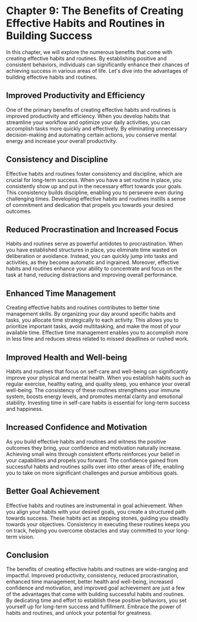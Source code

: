 Chapter 9: The Benefits of Creating Effective Habits and Routines in Building Success
=====================================================================================

In this chapter, we will explore the numerous benefits that come with creating effective habits and routines. By establishing positive and consistent behaviors, individuals can significantly enhance their chances of achieving success in various areas of life. Let's dive into the advantages of building effective habits and routines.

Improved Productivity and Efficiency
------------------------------------

One of the primary benefits of creating effective habits and routines is improved productivity and efficiency. When you develop habits that streamline your workflow and optimize your daily activities, you can accomplish tasks more quickly and effectively. By eliminating unnecessary decision-making and automating certain actions, you conserve mental energy and increase your overall productivity.

Consistency and Discipline
--------------------------

Effective habits and routines foster consistency and discipline, which are crucial for long-term success. When you have a set routine in place, you consistently show up and put in the necessary effort towards your goals. This consistency builds discipline, enabling you to persevere even during challenging times. Developing effective habits and routines instills a sense of commitment and dedication that propels you towards your desired outcomes.

Reduced Procrastination and Increased Focus
-------------------------------------------

Habits and routines serve as powerful antidotes to procrastination. When you have established structures in place, you eliminate time wasted on deliberation or avoidance. Instead, you can quickly jump into tasks and activities, as they become automatic and ingrained. Moreover, effective habits and routines enhance your ability to concentrate and focus on the task at hand, reducing distractions and improving overall performance.

Enhanced Time Management
------------------------

Creating effective habits and routines contributes to better time management skills. By organizing your day around specific habits and tasks, you allocate time strategically to each activity. This allows you to prioritize important tasks, avoid multitasking, and make the most of your available time. Effective time management enables you to accomplish more in less time and reduces stress related to missed deadlines or rushed work.

Improved Health and Well-being
------------------------------

Habits and routines that focus on self-care and well-being can significantly improve your physical and mental health. When you establish habits such as regular exercise, healthy eating, and quality sleep, you enhance your overall well-being. The consistency of these routines strengthens your immune system, boosts energy levels, and promotes mental clarity and emotional stability. Investing time in self-care habits is essential for long-term success and happiness.

Increased Confidence and Motivation
-----------------------------------

As you build effective habits and routines and witness the positive outcomes they bring, your confidence and motivation naturally increase. Achieving small wins through consistent efforts reinforces your belief in your capabilities and propels you forward. The confidence gained from successful habits and routines spills over into other areas of life, enabling you to take on more significant challenges and pursue ambitious goals.

Better Goal Achievement
-----------------------

Effective habits and routines are instrumental in goal achievement. When you align your habits with your desired goals, you create a structured path towards success. These habits act as stepping stones, guiding you steadily towards your objectives. Consistency in executing these routines keeps you on track, helping you overcome obstacles and stay committed to your long-term vision.

Conclusion
----------

The benefits of creating effective habits and routines are wide-ranging and impactful. Improved productivity, consistency, reduced procrastination, enhanced time management, better health and well-being, increased confidence and motivation, and improved goal achievement are just a few of the advantages that come with building successful habits and routines. By dedicating time and effort to establish these positive behaviors, you set yourself up for long-term success and fulfillment. Embrace the power of habits and routines, and unlock your potential for greatness.
